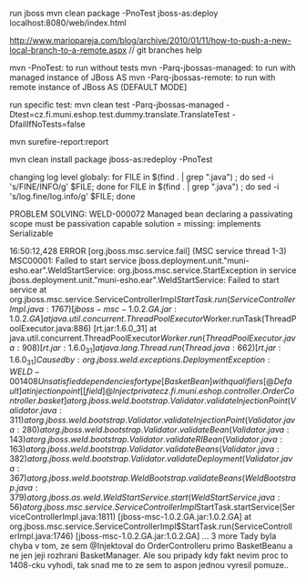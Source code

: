 run jboss
mvn clean package -PnoTest jboss-as:deploy
localhost:8080/web/index.html

http://www.mariopareja.com/blog/archive/2010/01/11/how-to-push-a-new-local-branch-to-a-remote.aspx // git branches help

mvn <goal> -PnoTest: to run without tests
mvn <goal> -Parq-jbossas-managed: to run with managed instance of JBoss AS
mvn <goal> -Parq-jbossas-remote: to run with remote instance of JBoss AS (DEFAULT MODE]

run specific test: 
mvn clean test -Parq-jbossas-managed -Dtest=cz.fi.muni.eshop.test.dummy.translate.TranslateTest -DfailIfNoTests=false

mvn surefire-report:report

mvn clean install package jboss-as:redeploy -PnoTest

changing log level globaly: 
for FILE in $(find . | grep "\.java") ; do sed -i 's/FINE/INFO/g' $FILE; done
for FILE in $(find . | grep "\.java") ; do sed -i 's/log.fine/log.info/g' $FILE; done


PROBLEM SOLVING:
WELD-000072 Managed bean declaring a passivating scope must be passivation capable
solution = missing: implements Serializable


16:50:12,428 ERROR [org.jboss.msc.service.fail] (MSC service thread 1-3) MSC00001: Failed to start service jboss.deployment.unit."muni-esho.ear".WeldStartService: org.jboss.msc.service.StartException in service jboss.deployment.unit."muni-esho.ear".WeldStartService: Failed to start service
	at org.jboss.msc.service.ServiceControllerImpl$StartTask.run(ServiceControllerImpl.java:1767) [jboss-msc-1.0.2.GA.jar:1.0.2.GA]
	at java.util.concurrent.ThreadPoolExecutor$Worker.runTask(ThreadPoolExecutor.java:886) [rt.jar:1.6.0_31]
	at java.util.concurrent.ThreadPoolExecutor$Worker.run(ThreadPoolExecutor.java:908) [rt.jar:1.6.0_31]
	at java.lang.Thread.run(Thread.java:662) [rt.jar:1.6.0_31]
Caused by: org.jboss.weld.exceptions.DeploymentException: WELD-001408 Unsatisfied dependencies for type [BasketBean] with qualifiers [@Default] at injection point [[field] @Inject private cz.fi.muni.eshop.controller.OrderController.basket]
	at org.jboss.weld.bootstrap.Validator.validateInjectionPoint(Validator.java:311)
	at org.jboss.weld.bootstrap.Validator.validateInjectionPoint(Validator.java:280)
	at org.jboss.weld.bootstrap.Validator.validateBean(Validator.java:143)
	at org.jboss.weld.bootstrap.Validator.validateRIBean(Validator.java:163)
	at org.jboss.weld.bootstrap.Validator.validateBeans(Validator.java:382)
	at org.jboss.weld.bootstrap.Validator.validateDeployment(Validator.java:367)
	at org.jboss.weld.bootstrap.WeldBootstrap.validateBeans(WeldBootstrap.java:379)
	at org.jboss.as.weld.WeldStartService.start(WeldStartService.java:56)
	at org.jboss.msc.service.ServiceControllerImpl$StartTask.startService(ServiceControllerImpl.java:1811) [jboss-msc-1.0.2.GA.jar:1.0.2.GA]
	at org.jboss.msc.service.ServiceControllerImpl$StartTask.run(ServiceControllerImpl.java:1746) [jboss-msc-1.0.2.GA.jar:1.0.2.GA]
	... 3 more
Tady byla chyba v tom, ze sem @Injektoval do OrderControlleru primo BasketBeanu a ne jen jeji rozhrani BasketManager. Ale sou pripady kdy fakt nevim proc to 1408-cku vyhodi, tak snad me to ze sem to aspon jednou vyresil pomuze..
